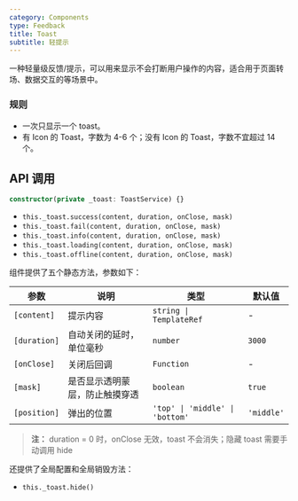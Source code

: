 ```yaml
---
category: Components
type: Feedback
title: Toast
subtitle: 轻提示
---
```



一种轻量级反馈/提示，可以用来显示不会打断用户操作的内容，适合用于页面转场、数据交互的等场景中。


### 规则
- 一次只显示一个 toast。
- 有 Icon 的 Toast，字数为 4-6 个；没有 Icon 的 Toast，字数不宜超过 14 个。


## API 调用
```ts
constructor(private _toast: ToastService) {}
```
- `this._toast.success(content, duration, onClose, mask)`
- `this._toast.fail(content, duration, onClose, mask)`
- `this._toast.info(content, duration, onClose, mask)`
- `this._toast.loading(content, duration, onClose, mask)`
- `this._toast.offline(content, duration, onClose, mask)`

组件提供了五个静态方法，参数如下：

参数 | 说明 | 类型 | 默认值
----|-----|------|------
| `[content]` | 提示内容 | `string \| TemplateRef` | - |
| `[duration]` | 自动关闭的延时，单位毫秒 | `number` | `3000` |
| `[onClose]` | 关闭后回调 | `Function` | - |
| `[mask]` | 是否显示透明蒙层，防止触摸穿透 | `boolean` | `true` |
| `[position]` | 弹出的位置 | `'top' \| 'middle' \| 'bottom'` | `'middle'` |

> **注：**  duration = 0 时，onClose 无效，toast 不会消失；隐藏 toast 需要手动调用 hide

还提供了全局配置和全局销毁方法：

- `this._toast.hide()`
